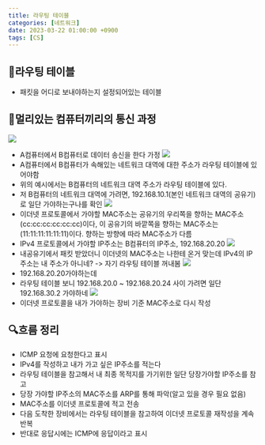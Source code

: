 ```yaml
---
title: 라우팅 테이블
categories: [네트워크]
date: 2023-03-22 01:00:00 +0900
tags: [CS]
---
```


## 📌라우팅 테이블

- 패킷을 어디로 보내야하는지 설정되어있는 테이블

## 📌멀리있는 컴퓨터끼리의 통신 과정

![](https://velog.velcdn.com/images/wjdtmfgh/post/a6b2af7c-1044-4a1d-b8ce-0cd1b4fea897/image.png)

- A컴퓨터에서 B컴퓨터로 데이터 송신을 한다 가정
  ![](https://velog.velcdn.com/images/wjdtmfgh/post/94853e71-9741-44dc-909b-98b3dd132050/image.png)
- A컴퓨터에서 B컴퓨터가 속해있는 네트워크 대역에 대한 주소가 라우팅 테이블에 있어야함
- 위의 예시에서는 B컴퓨터의 네트워크 대역 주소가 라우팅 테이블에 있다.
- 저 B컴퓨터의 네트워크 대역에 가려면, 192.168.10.1(본인 네트워크 대역의 공유기)로 일단 가야하는구나를 확인
  ![](https://velog.velcdn.com/images/wjdtmfgh/post/9b595e01-2420-4738-ab96-ef12ae55ea7b/image.png)
- 이더넷 프로토콜에서 가야할 MAC주소는 공유기의 우리쪽을 향하는 MAC주소(cc:cc:cc:cc:cc:cc)이다, 이 공유기의 바깥쪽을 향하는 MAC주소는 (11:11:11:11:11:11)이다. 향하는 방향에 따라 MAC주소가 다름
- IPv4 프로토콜에서 가야할 IP주소는 B컴퓨터의 IP주소, 192.168.20.20
  ![](https://velog.velcdn.com/images/wjdtmfgh/post/14d904d8-8ae9-4f5c-b43b-2c9d6f0ed0eb/image.png)
- 내공유기에서 패킷 받았더니 이더넷의 MAC주소는 나한테 온거 맞는데 IPv4의 IP주소는 내 주소가 아니네? -> 자기 라우팅 테이블 꺼내봄
  ![](https://velog.velcdn.com/images/wjdtmfgh/post/1f3571a4-9a11-44af-af3d-96a4e496391e/image.png)
- 192.168.20.20가야하는데
- 라우팅 테이블 보니 192.168.20.0 ~ 192.168.20.24 사이 가려면 일단 192.168.30.2 가야하네
  ![](https://velog.velcdn.com/images/wjdtmfgh/post/a250e84d-fc0f-48dc-9539-884ec0a49dd6/image.png)
- 이더넷 프로토콜을 내가 가야하는 장비 기준 MAC주소로 다시 작성

## 🔍흐름 정리

- ICMP 요청에 요청한다고 표시
- IPv4를 작성하고 내가 가고 싶은 IP주소를 적는다
- 라우팅 테이블을 참고해서 내 최종 목적지를 가기위한 일단 당장가야할 IP주소를 참고
- 당장 가야할 IP주소의 MAC주소를 ARP를 통해 파악(알고 있을 경우 필요 없음)
- MAC주소를 이더넷 프로토콜에 적고 전송
- 다음 도착한 장비에서는 라우팅 테이블을 참고하여 이더넷 프로토콜 재작성을 계속 반복
- 반대로 응답시에는 ICMP에 응답이라고 표시

